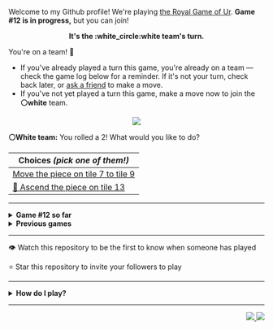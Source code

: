 Welcome to my Github profile!
We're playing
[the Royal Game of Ur](https://en.wikipedia.org/wiki/Royal_Game_of_Ur).
**Game #12 is in progress,** but you can join!

<p align="center">
  <b>It's the
  :white_circle:white
  team's turn.</b>
</p>

You're on a team! :wave:

* If you've already played a turn this game, you're already on a team
  &mdash; check the game log below for a reminder. If it's not your turn,
  check back later, or [ask a
  friend](https://twitter.com/share?text=I'm+playing+The+Royal+Game+of+Ur+on+a+GitHub+profile.+Take+your+turn+at+https://github.com/rossjrw/rossjrw+%23RoyalGameOfUr+%23github) to make a move.
* If you've not yet played a turn this game, make a move now to join the
  **:white_circle:white** team.

<p align="center"><img src="https://raw.githubusercontent.com/rossjrw/rossjrw/play/games/current/board.1984.svg"></p>

  **:white_circle:White team:**
  You rolled a 2!
What would you like to do?

| Choices *(pick one of them!)* |
| --- |
  | [    Move the piece on tile 7 to tile 9](https://github.com/rossjrw/rossjrw/issues/new?title=ur-move-2%407-0&amp;body=Press+Submit%21+You+don%27t+need+to+edit+this+text+or+do+anything+else.%0D%0A%0D%0ABe+aware+that+your+move+can+take+a+minute+or+two+to+process.) |
  | [  :rocket:  Ascend the piece on tile 13 ](https://github.com/rossjrw/rossjrw/issues/new?title=ur-move-2%4013-0&amp;body=Press+Submit%21+You+don%27t+need+to+edit+this+text+or+do+anything+else.%0D%0A%0D%0ABe+aware+that+your+move+can+take+a+minute+or+two+to+process.) |

-----

<details>
<summary><b>Game #12 so far</b></summary>

## Who's on each team?

<table>
    <thead>
      <tr><th colspan=2>Players in this game</th></tr>
    </thead>
    <tbody>
      <tr>
        <td align="right"><b>Black team</b> :black_circle:</td>
        <td>:white_circle: <b> White team</b></td>
      </tr>
      <tr align="center">
        <td><b><a href="https://github.com/mari1647iv">@mari1647iv</a></b> (64)<br><b><a href="https://github.com/tikocty">@tikocty</a></b> (2)<br><b><a href="https://github.com/srThibaultP">@srThibaultP</a></b> (1)<br><b><a href="https://github.com/miliansolberg">@miliansolberg</a></b> (1)<br><b><a href="https://github.com/rfoel">@rfoel</a></b> (1)<br><b><a href="https://github.com/MaqC254">@MaqC254</a></b> (1)<br><b><a href="https://github.com/soominkiminsoo">@soominkiminsoo</a></b> (1)</td>
        <td><b><a href="https://github.com/TejaTadepalli">@TejaTadepalli</a></b> (52)<br><b><a href="https://github.com/CostasAK">@CostasAK</a></b> (11)<br><b><a href="https://github.com/Hrushal-Nikhare">@Hrushal-Nikhare</a></b> (1)<br><b><a href="https://github.com/Sam948-byte">@Sam948-byte</a></b> (1)<br><b><a href="https://github.com/jjvbarbosa">@jjvbarbosa</a></b> (1)<br><b><a href="https://github.com/OpenSauce">@OpenSauce</a></b> (1)<br><b><a href="https://github.com/guru2050">@guru2050</a></b> (1)</td>
      </tr>
    </tbody>
  </table>

## What's happened so far?

| Time | Turn | Event | Issue | Board |
| :---: | :---: | :--- | :---: | :---: |
  | 30th Dec 2022 14:05 | **0** | :white_circle: **[@TejaTadepalli](https://github.com/TejaTadepalli)** started a new game | [#1845](https://github.com/rossjrw/rossjrw/issues/1845) | [link](https://raw.githubusercontent.com/rossjrw/rossjrw/57ccb413b922933e18cffd8a801d6bdad0d41f43/games/current/board.1845.svg) |
  | 30th Dec 2022 14:05 | **1** | :white_circle: **[@TejaTadepalli](https://github.com/TejaTadepalli)** moved a white piece onto the board to position 3    | [#1846](https://github.com/rossjrw/rossjrw/issues/1846) | [link](https://raw.githubusercontent.com/rossjrw/rossjrw/f0b0cf2e7c75051f5368712d935423fac712b223/games/current/board.1846.svg) |
  | 30th Dec 2022 14:06 | **2** | :black_circle: **[@mari1647iv](https://github.com/mari1647iv)** moved a black piece onto the board to position 1    | [#1847](https://github.com/rossjrw/rossjrw/issues/1847) |  |
  | 1st Jan 2023 07:02 | **3** | :white_circle: **[@Hrushal-Nikhare](https://github.com/Hrushal-Nikhare)** moved a white piece from position 3 to position 4  — claimed a rosette :rosette:  | [#1848](https://github.com/rossjrw/rossjrw/issues/1848) | [link](https://raw.githubusercontent.com/rossjrw/rossjrw/9333f396a5fc50699e6ac570e472fc9d27305156/games/current/board.1848.svg) |
  | 1st Jan 2023 07:02 | **4** | :white_circle:  The white team rolled a 0 and their turn was automatically passed | [#1848](https://github.com/rossjrw/rossjrw/issues/1848) | [link](https://raw.githubusercontent.com/rossjrw/rossjrw/66b9669221aa17f2870e05316dc72e749c821b5f/games/current/board.1848.svg) |
  | 1st Jan 2023 12:20 | **5** | :black_circle: **[@mari1647iv](https://github.com/mari1647iv)** moved a black piece from position 1 to position 4  — claimed a rosette :rosette:  | [#1850](https://github.com/rossjrw/rossjrw/issues/1850) | [link](https://raw.githubusercontent.com/rossjrw/rossjrw/21789b9dc02ed4358f6ae6449fd5271ba509ccb3/games/current/board.1850.svg) |
  | 1st Jan 2023 12:22 | **6** | :black_circle: **[@mari1647iv](https://github.com/mari1647iv)** moved a black piece onto the board to position 1    | [#1851](https://github.com/rossjrw/rossjrw/issues/1851) | [link](https://raw.githubusercontent.com/rossjrw/rossjrw/938bbcf55112fbd53559851b486a2273d03dd77b/games/current/board.1851.svg) |
  | 1st Jan 2023 12:30 | **7** | :white_circle: **[@CostasAK](https://github.com/CostasAK)** moved a white piece onto the board to position 1    | [#1852](https://github.com/rossjrw/rossjrw/issues/1852) | [link](https://raw.githubusercontent.com/rossjrw/rossjrw/30967845e7430be961e54e4f2cd054fa57098748/games/current/board.1852.svg) |
  | 1st Jan 2023 18:42 | **8** | :black_circle: **[@srThibaultP](https://github.com/srThibaultP)** moved a black piece from position 1 to position 3    | [#1853](https://github.com/rossjrw/rossjrw/issues/1853) | [link](https://raw.githubusercontent.com/rossjrw/rossjrw/71bfe628cf36f3724bbe079d2ea71c77d8d0782c/games/current/board.1853.svg) |
  | 2nd Jan 2023 08:19 | **9** | :white_circle: **[@CostasAK](https://github.com/CostasAK)** moved a white piece onto the board to position 3    | [#1854](https://github.com/rossjrw/rossjrw/issues/1854) | [link](https://raw.githubusercontent.com/rossjrw/rossjrw/f87b48c433a2464f478ed35afae31fecf9a6cd70/games/current/board.1854.svg) |
  | 2nd Jan 2023 16:09 | **10** | :black_circle: **[@mari1647iv](https://github.com/mari1647iv)** moved a black piece onto the board to position 2    | [#1855](https://github.com/rossjrw/rossjrw/issues/1855) | [link](https://raw.githubusercontent.com/rossjrw/rossjrw/8bc8350a38225bac405d062dd332decf3fdaaa88/games/current/board.1855.svg) |
  | 2nd Jan 2023 17:56 | **11** | :white_circle: **[@TejaTadepalli](https://github.com/TejaTadepalli)** moved a white piece from position 4 to position 5    | [#1856](https://github.com/rossjrw/rossjrw/issues/1856) | [link](https://raw.githubusercontent.com/rossjrw/rossjrw/d09d3337b687a67cb0d13d2d25bac0526b0d58bc/games/current/board.1856.svg) |
  | 2nd Jan 2023 20:37 | **12** | :black_circle: **[@miliansolberg](https://github.com/miliansolberg)** moved a black piece from position 3 to position 5 — captured a white piece :crossed_swords:   | [#1857](https://github.com/rossjrw/rossjrw/issues/1857) | [link](https://raw.githubusercontent.com/rossjrw/rossjrw/59c756357bfd1061b061ab93fa4126fc28e1dfa9/games/current/board.1857.svg) |
  | 3rd Jan 2023 02:57 | **13** | :white_circle: **[@TejaTadepalli](https://github.com/TejaTadepalli)** moved a white piece from position 1 to position 4  — claimed a rosette :rosette:  | [#1858](https://github.com/rossjrw/rossjrw/issues/1858) | [link](https://raw.githubusercontent.com/rossjrw/rossjrw/589283b397b0322ab9d6a9e00d64a5be2089e066/games/current/board.1858.svg) |
  | 3rd Jan 2023 02:57 | **14** | :white_circle: **[@TejaTadepalli](https://github.com/TejaTadepalli)** moved a white piece from position 4 to position 5 — captured a black piece :crossed_swords:   | [#1859](https://github.com/rossjrw/rossjrw/issues/1859) | [link](https://raw.githubusercontent.com/rossjrw/rossjrw/e20f22764a79568b86c217e51e5898fa71ad3652/games/current/board.1859.svg) |
  | 3rd Jan 2023 09:25 | **15** | :black_circle: **[@mari1647iv](https://github.com/mari1647iv)** moved a black piece from position 4 to position 8  — claimed a rosette :rosette:  | [#1860](https://github.com/rossjrw/rossjrw/issues/1860) | [link](https://raw.githubusercontent.com/rossjrw/rossjrw/ab6d2e787baeaba233fcc69449124264d9bc7ba5/games/current/board.1860.svg) |
  | 3rd Jan 2023 09:27 | **16** | :black_circle: **[@mari1647iv](https://github.com/mari1647iv)** moved a black piece onto the board to position 1    | [#1861](https://github.com/rossjrw/rossjrw/issues/1861) | [link](https://raw.githubusercontent.com/rossjrw/rossjrw/729f157d8c8ea919375ff0286bab22a4a79cbbde/games/current/board.1861.svg) |
  | 3rd Jan 2023 10:49 | **17** | :white_circle: **[@CostasAK](https://github.com/CostasAK)** moved a white piece from position 5 to position 9    | [#1862](https://github.com/rossjrw/rossjrw/issues/1862) | [link](https://raw.githubusercontent.com/rossjrw/rossjrw/0984743c19e4f0b570c994a897e699cc280e404e/games/current/board.1862.svg) |
  | 3rd Jan 2023 11:28 | **18** | :black_circle: **[@mari1647iv](https://github.com/mari1647iv)** moved a black piece from position 8 to position 9 — captured a white piece :crossed_swords:   | [#1863](https://github.com/rossjrw/rossjrw/issues/1863) | [link](https://raw.githubusercontent.com/rossjrw/rossjrw/69645bdb7c6030be292e0871d6cd8117e8be213d/games/current/board.1863.svg) |
  | 3rd Jan 2023 14:54 | **19** | :white_circle: **[@Sam948-byte](https://github.com/Sam948-byte)** moved a white piece from position 3 to position 6    | [#1864](https://github.com/rossjrw/rossjrw/issues/1864) | [link](https://raw.githubusercontent.com/rossjrw/rossjrw/e354c02507b9dfa2481413c1ed52d2175744608c/games/current/board.1864.svg) |
  | 4th Jan 2023 07:19 | **20** | :black_circle: **[@mari1647iv](https://github.com/mari1647iv)** moved a black piece from position 9 to position 10    | [#1865](https://github.com/rossjrw/rossjrw/issues/1865) | [link](https://raw.githubusercontent.com/rossjrw/rossjrw/6816d147997c216f1884a7d31a92c032971a82ef/games/current/board.1865.svg) |
  | 4th Jan 2023 07:37 | **21** | :white_circle: **[@TejaTadepalli](https://github.com/TejaTadepalli)** moved a white piece onto the board to position 3    | [#1866](https://github.com/rossjrw/rossjrw/issues/1866) | [link](https://raw.githubusercontent.com/rossjrw/rossjrw/998510ad9843ac13dad3a77b2dc58ec0a4711ffa/games/current/board.1866.svg) |
  | 5th Jan 2023 20:47 | **22** | :black_circle: **[@mari1647iv](https://github.com/mari1647iv)** moved a black piece from position 10 to position 12    | [#1867](https://github.com/rossjrw/rossjrw/issues/1867) | [link](https://raw.githubusercontent.com/rossjrw/rossjrw/32cd897762a57f03e1fb45751b74cfe516c320e1/games/current/board.1867.svg) |
  | 6th Jan 2023 03:20 | **23** | :white_circle: **[@TejaTadepalli](https://github.com/TejaTadepalli)** moved a white piece onto the board to position 4  — claimed a rosette :rosette:  | [#1868](https://github.com/rossjrw/rossjrw/issues/1868) | [link](https://raw.githubusercontent.com/rossjrw/rossjrw/1a0c62db44a6eae17f516c1743f31635a80b5f4b/games/current/board.1868.svg) |
  | 6th Jan 2023 03:21 | **24** | :white_circle: **[@TejaTadepalli](https://github.com/TejaTadepalli)** moved a white piece from position 6 to position 8  — claimed a rosette :rosette:  | [#1869](https://github.com/rossjrw/rossjrw/issues/1869) | [link](https://raw.githubusercontent.com/rossjrw/rossjrw/30ffca4d85e04fbe285135d2a6aee6a84ea027e3/games/current/board.1869.svg) |
  | 6th Jan 2023 03:21 | **25** | :white_circle: **[@TejaTadepalli](https://github.com/TejaTadepalli)** moved a white piece from position 8 to position 12 — captured a black piece :crossed_swords:   | [#1870](https://github.com/rossjrw/rossjrw/issues/1870) | [link](https://raw.githubusercontent.com/rossjrw/rossjrw/da4f828076a4f4008831c1db312834f6c6af1ce1/games/current/board.1870.svg) |
  | 6th Jan 2023 10:22 | **26** | :black_circle: **[@mari1647iv](https://github.com/mari1647iv)** moved a black piece from position 2 to position 4  — claimed a rosette :rosette:  | [#1871](https://github.com/rossjrw/rossjrw/issues/1871) | [link](https://raw.githubusercontent.com/rossjrw/rossjrw/d6f8dd029731b489fef07508e405f27b73a81a04/games/current/board.1871.svg) |
  | 6th Jan 2023 10:23 | **27** | :black_circle: **[@mari1647iv](https://github.com/mari1647iv)** moved a black piece from position 1 to position 2    | [#1872](https://github.com/rossjrw/rossjrw/issues/1872) | [link](https://raw.githubusercontent.com/rossjrw/rossjrw/097d984c7a64f30f30590091191b2f69d346276d/games/current/board.1872.svg) |
  | 6th Jan 2023 13:36 | **28** | :white_circle: **[@TejaTadepalli](https://github.com/TejaTadepalli)** ascended a white piece from position 12 :rocket:    | [#1873](https://github.com/rossjrw/rossjrw/issues/1873) | [link](https://raw.githubusercontent.com/rossjrw/rossjrw/bc1c1d1c1bcd6273a8e4aba8e0dbe4db243e31cc/games/current/board.1873.svg) |
  | 7th Jan 2023 00:37 | **29** | :black_circle: **[@mari1647iv](https://github.com/mari1647iv)** moved a black piece from position 2 to position 3    | [#1874](https://github.com/rossjrw/rossjrw/issues/1874) | [link](https://raw.githubusercontent.com/rossjrw/rossjrw/e4a6d77c944761c57e2047a7e3370db40c0b1956/games/current/board.1874.svg) |
  | 7th Jan 2023 04:59 | **30** | :white_circle: **[@TejaTadepalli](https://github.com/TejaTadepalli)** moved a white piece onto the board to position 2    | [#1875](https://github.com/rossjrw/rossjrw/issues/1875) | [link](https://raw.githubusercontent.com/rossjrw/rossjrw/748e013993bb447ec19d2a92516d411aae35ac0a/games/current/board.1875.svg) |
  | 8th Jan 2023 16:47 | **31** | :black_circle: **[@mari1647iv](https://github.com/mari1647iv)** moved a black piece onto the board to position 2    | [#1876](https://github.com/rossjrw/rossjrw/issues/1876) | [link](https://raw.githubusercontent.com/rossjrw/rossjrw/93578caa1c08a82371a6a6ae27fee4d03ae85fa5/games/current/board.1876.svg) |
  | 8th Jan 2023 19:17 | **32** | :white_circle: **[@CostasAK](https://github.com/CostasAK)** moved a white piece from position 4 to position 6    | [#1877](https://github.com/rossjrw/rossjrw/issues/1877) | [link](https://raw.githubusercontent.com/rossjrw/rossjrw/de5a101b539199283307db848fb2fa14b8e615aa/games/current/board.1877.svg) |
  | 8th Jan 2023 19:20 | **33** | :black_circle: **[@mari1647iv](https://github.com/mari1647iv)** moved a black piece from position 3 to position 6 — captured a white piece :crossed_swords:   | [#1878](https://github.com/rossjrw/rossjrw/issues/1878) | [link](https://raw.githubusercontent.com/rossjrw/rossjrw/8d016152350ecdbd62441c14c5db4127684bc3c9/games/current/board.1878.svg) |
  | 9th Jan 2023 04:26 | **34** | :white_circle: **[@TejaTadepalli](https://github.com/TejaTadepalli)** moved a white piece from position 2 to position 6 — captured a black piece :crossed_swords:   | [#1879](https://github.com/rossjrw/rossjrw/issues/1879) | [link](https://raw.githubusercontent.com/rossjrw/rossjrw/f356af4e6063739ad4a1f89be098977052322b67/games/current/board.1879.svg) |
  | 9th Jan 2023 14:19 | **35** | :black_circle: **[@rfoel](https://github.com/rfoel)** moved a black piece from position 4 to position 6 — captured a white piece :crossed_swords:   | [#1880](https://github.com/rossjrw/rossjrw/issues/1880) | [link](https://raw.githubusercontent.com/rossjrw/rossjrw/e4b4d2f89e7674e6f396191afa1b23152fa1c22b/games/current/board.1880.svg) |
  | 9th Jan 2023 15:50 | **36** | :white_circle: **[@CostasAK](https://github.com/CostasAK)** moved a white piece from position 3 to position 6 — captured a black piece :crossed_swords:   | [#1881](https://github.com/rossjrw/rossjrw/issues/1881) | [link](https://raw.githubusercontent.com/rossjrw/rossjrw/d8d9415aebe6a25c1498e09fee34059a57a1985c/games/current/board.1881.svg) |
  | 9th Jan 2023 18:21 | **37** | :black_circle: **[@mari1647iv](https://github.com/mari1647iv)** moved a black piece from position 2 to position 4  — claimed a rosette :rosette:  | [#1882](https://github.com/rossjrw/rossjrw/issues/1882) | [link](https://raw.githubusercontent.com/rossjrw/rossjrw/d53e6e9698ce579147f4441070e07b2007a3c4bf/games/current/board.1882.svg) |
  | 9th Jan 2023 18:22 | **38** | :black_circle: **[@mari1647iv](https://github.com/mari1647iv)** moved a black piece onto the board to position 3    | [#1883](https://github.com/rossjrw/rossjrw/issues/1883) | [link](https://raw.githubusercontent.com/rossjrw/rossjrw/8713cae4f7e4113dd4e355018c70a75e0d0754e2/games/current/board.1883.svg) |
  | 9th Jan 2023 18:36 | **39** | :white_circle: **[@TejaTadepalli](https://github.com/TejaTadepalli)** moved a white piece onto the board to position 3    | [#1884](https://github.com/rossjrw/rossjrw/issues/1884) | [link](https://raw.githubusercontent.com/rossjrw/rossjrw/5a551c715a15cac8b91718c6934b75bfdddbf6f4/games/current/board.1884.svg) |
  | 9th Jan 2023 18:38 | **40** | :black_circle: **[@mari1647iv](https://github.com/mari1647iv)** moved a black piece from position 4 to position 5    | [#1885](https://github.com/rossjrw/rossjrw/issues/1885) | [link](https://raw.githubusercontent.com/rossjrw/rossjrw/215e0c0640256a7124087f6dba81ffbf7bc8ac66/games/current/board.1885.svg) |
  | 10th Jan 2023 14:46 | **41** | :white_circle: **[@CostasAK](https://github.com/CostasAK)** moved a white piece onto the board to position 4  — claimed a rosette :rosette:  | [#1886](https://github.com/rossjrw/rossjrw/issues/1886) | [link](https://raw.githubusercontent.com/rossjrw/rossjrw/22401dce3b59590e73333b8b0056e285d13e82e9/games/current/board.1886.svg) |
  | 10th Jan 2023 14:47 | **42** | :white_circle: **[@CostasAK](https://github.com/CostasAK)** moved a white piece from position 6 to position 8  — claimed a rosette :rosette:  | [#1887](https://github.com/rossjrw/rossjrw/issues/1887) |  |
  | 10th Jan 2023 14:48 | **43** | :white_circle: **[@CostasAK](https://github.com/CostasAK)** moved a white piece from position 8 to position 11    | [#1888](https://github.com/rossjrw/rossjrw/issues/1888) | [link](https://raw.githubusercontent.com/rossjrw/rossjrw/2a05d9bb6fbd11cf53fff5e1820d371204e8ac83/games/current/board.1888.svg) |
  | 10th Jan 2023 14:48 | **44** | :black_circle:  The black team rolled a 0 and their turn was automatically passed | [#1888](https://github.com/rossjrw/rossjrw/issues/1888) | [link](https://raw.githubusercontent.com/rossjrw/rossjrw/c799a5905e7eccd22f8763a84413b81bff224cd4/games/current/board.1888.svg) |
  | 10th Jan 2023 15:09 | **45** | :white_circle: **[@TejaTadepalli](https://github.com/TejaTadepalli)** moved a white piece from position 4 to position 8  — claimed a rosette :rosette:  | [#1889](https://github.com/rossjrw/rossjrw/issues/1889) | [link](https://raw.githubusercontent.com/rossjrw/rossjrw/de30648481e9f22fbf2b0030b9191ddec8ba1371/games/current/board.1889.svg) |
  | 10th Jan 2023 15:09 | **46** | :white_circle: **[@TejaTadepalli](https://github.com/TejaTadepalli)** moved a white piece from position 3 to position 5 — captured a black piece :crossed_swords:   | [#1890](https://github.com/rossjrw/rossjrw/issues/1890) | [link](https://raw.githubusercontent.com/rossjrw/rossjrw/a6a648759ba38380d243c0d867cc49d041f19137/games/current/board.1890.svg) |
  | 10th Jan 2023 16:40 | **47** | :black_circle: **[@mari1647iv](https://github.com/mari1647iv)** moved a black piece from position 3 to position 4  — claimed a rosette :rosette:  | [#1891](https://github.com/rossjrw/rossjrw/issues/1891) | [link](https://raw.githubusercontent.com/rossjrw/rossjrw/08d195555f56dd3b135b2aa500bb26db684b8649/games/current/board.1891.svg) |
  | 10th Jan 2023 16:41 | **48** | :black_circle: **[@mari1647iv](https://github.com/mari1647iv)** moved a black piece from position 4 to position 9    | [#1892](https://github.com/rossjrw/rossjrw/issues/1892) | [link](https://raw.githubusercontent.com/rossjrw/rossjrw/0edd42a6f828b26d153ee1335b7fc2a12cf0827b/games/current/board.1892.svg) |
  | 10th Jan 2023 17:12 | **49** | :white_circle: **[@CostasAK](https://github.com/CostasAK)** moved a white piece from position 11 to position 14  — claimed a rosette :rosette:  | [#1893](https://github.com/rossjrw/rossjrw/issues/1893) | [link](https://raw.githubusercontent.com/rossjrw/rossjrw/ce63d259114bc7b70eba05f60f56ce25ff277a29/games/current/board.1893.svg) |
  | 10th Jan 2023 17:14 | **50** | :white_circle: **[@CostasAK](https://github.com/CostasAK)** moved a white piece from position 5 to position 7    | [#1894](https://github.com/rossjrw/rossjrw/issues/1894) |  |
  | 10th Jan 2023 17:46 | **51** | :black_circle: **[@mari1647iv](https://github.com/mari1647iv)** moved a black piece from position 9 to position 10    | [#1895](https://github.com/rossjrw/rossjrw/issues/1895) | [link](https://raw.githubusercontent.com/rossjrw/rossjrw/b9b3ed74f503e2dcd526cf5188e570cea924c72e/games/current/board.1895.svg) |
  | 10th Jan 2023 17:46 | **52** | :white_circle:  The white team rolled a 0 and their turn was automatically passed | [#1895](https://github.com/rossjrw/rossjrw/issues/1895) | [link](https://raw.githubusercontent.com/rossjrw/rossjrw/5a21aac55bb3cde44eea86abc58d13a606f10cdd/games/current/board.1895.svg) |
  | 10th Jan 2023 17:47 | **53** | :black_circle: **[@mari1647iv](https://github.com/mari1647iv)** moved a black piece from position 10 to position 13    | [#1896](https://github.com/rossjrw/rossjrw/issues/1896) |  |
  | 10th Jan 2023 18:06 | **54** | :white_circle: **[@TejaTadepalli](https://github.com/TejaTadepalli)** moved a white piece onto the board to position 2    | [#1897](https://github.com/rossjrw/rossjrw/issues/1897) | [link](https://raw.githubusercontent.com/rossjrw/rossjrw/5b4b345f3044c90737490b8f53389d2ea9ed5543/games/current/board.1897.svg) |
  | 10th Jan 2023 18:06 | **55** | :black_circle:  The black team rolled a 0 and their turn was automatically passed | [#1897](https://github.com/rossjrw/rossjrw/issues/1897) | [link](https://raw.githubusercontent.com/rossjrw/rossjrw/d477aa6ffec8816a4fcd861c1268df7040c0d5a9/games/current/board.1897.svg) |
  | 10th Jan 2023 18:07 | **56** | :white_circle: **[@TejaTadepalli](https://github.com/TejaTadepalli)** moved a white piece from position 2 to position 4  — claimed a rosette :rosette:  | [#1898](https://github.com/rossjrw/rossjrw/issues/1898) | [link](https://raw.githubusercontent.com/rossjrw/rossjrw/514e61cdb70a1388bb36a115441e6bb2c012ba09/games/current/board.1898.svg) |
  | 10th Jan 2023 18:08 | **57** | :white_circle: **[@TejaTadepalli](https://github.com/TejaTadepalli)** moved a white piece from position 8 to position 10    | [#1899](https://github.com/rossjrw/rossjrw/issues/1899) | [link](https://raw.githubusercontent.com/rossjrw/rossjrw/c33baa6cf643286d7120a7e48c979219a34def2b/games/current/board.1899.svg) |
  | 10th Jan 2023 18:22 | **58** | :black_circle: **[@mari1647iv](https://github.com/mari1647iv)** moved a black piece onto the board to position 2    | [#1900](https://github.com/rossjrw/rossjrw/issues/1900) | [link](https://raw.githubusercontent.com/rossjrw/rossjrw/6152f90135f8d4be043e464b9cc8906be3668007/games/current/board.1900.svg) |
  | 10th Jan 2023 19:01 | **59** | :white_circle: **[@TejaTadepalli](https://github.com/TejaTadepalli)** moved a white piece from position 10 to position 13    | [#1901](https://github.com/rossjrw/rossjrw/issues/1901) | [link](https://raw.githubusercontent.com/rossjrw/rossjrw/c244fdd99ee5e458fa4b2a1addda6674cc5c1cb5/games/current/board.1901.svg) |
  | 10th Jan 2023 19:13 | **60** | :black_circle: **[@mari1647iv](https://github.com/mari1647iv)** moved a black piece onto the board to position 3    | [#1902](https://github.com/rossjrw/rossjrw/issues/1902) | [link](https://raw.githubusercontent.com/rossjrw/rossjrw/c4bf5ee4958f8ee6adae61f9057bec273b960db4/games/current/board.1902.svg) |
  | 10th Jan 2023 21:00 | **61** | :white_circle: **[@CostasAK](https://github.com/CostasAK)** moved a white piece from position 7 to position 9    | [#1903](https://github.com/rossjrw/rossjrw/issues/1903) | [link](https://raw.githubusercontent.com/rossjrw/rossjrw/6f76ae784f147cd202b85a18dc029b10acd0bb11/games/current/board.1903.svg) |
  | 11th Jan 2023 00:10 | **62** | :black_circle: **[@mari1647iv](https://github.com/mari1647iv)** moved a black piece onto the board to position 4  — claimed a rosette :rosette:  | [#1904](https://github.com/rossjrw/rossjrw/issues/1904) | [link](https://raw.githubusercontent.com/rossjrw/rossjrw/b28b6ec9eac9d88b4a439746ca80bc904fa893ba/games/current/board.1904.svg) |
  | 11th Jan 2023 00:11 | **63** | :black_circle: **[@mari1647iv](https://github.com/mari1647iv)** moved a black piece from position 13 to position 14  — claimed a rosette :rosette:  | [#1905](https://github.com/rossjrw/rossjrw/issues/1905) | [link](https://raw.githubusercontent.com/rossjrw/rossjrw/3a0a6b2bb725d624fb0c3eb619bc044cb782d9e4/games/current/board.1905.svg) |
  | 11th Jan 2023 00:11 | **64** | :black_circle: **[@mari1647iv](https://github.com/mari1647iv)** moved a black piece from position 4 to position 6    | [#1906](https://github.com/rossjrw/rossjrw/issues/1906) | [link](https://raw.githubusercontent.com/rossjrw/rossjrw/59e3d40667fbc0f7281b6abdac23115c7cc6a851/games/current/board.1906.svg) |
  | 11th Jan 2023 04:11 | **65** | :white_circle: **[@TejaTadepalli](https://github.com/TejaTadepalli)** ascended a white piece from position 14 :rocket:    | [#1907](https://github.com/rossjrw/rossjrw/issues/1907) | [link](https://raw.githubusercontent.com/rossjrw/rossjrw/6312f2b8ba7c149ffbea32b228055bc6e9ec9b9c/games/current/board.1907.svg) |
  | 11th Jan 2023 09:07 | **66** | :black_circle: **[@mari1647iv](https://github.com/mari1647iv)** moved a black piece onto the board to position 4  — claimed a rosette :rosette:  | [#1908](https://github.com/rossjrw/rossjrw/issues/1908) | [link](https://raw.githubusercontent.com/rossjrw/rossjrw/c3af93c3201519c359097b99cbdcd6123d6982d9/games/current/board.1908.svg) |
  | 11th Jan 2023 09:07 | **67** | :black_circle: **[@mari1647iv](https://github.com/mari1647iv)** moved a black piece from position 6 to position 9 — captured a white piece :crossed_swords:   | [#1909](https://github.com/rossjrw/rossjrw/issues/1909) | [link](https://raw.githubusercontent.com/rossjrw/rossjrw/de24f733382cc0191a7fceafccff673c4d284efa/games/current/board.1909.svg) |
  | 11th Jan 2023 09:09 | **68** | :white_circle: **[@TejaTadepalli](https://github.com/TejaTadepalli)** moved a white piece from position 13 to position 14  — claimed a rosette :rosette:  | [#1910](https://github.com/rossjrw/rossjrw/issues/1910) | [link](https://raw.githubusercontent.com/rossjrw/rossjrw/905db53fb94b95119e6d3eb22a10b1950c9ded13/games/current/board.1910.svg) |
  | 11th Jan 2023 09:09 | **69** | :white_circle: **[@TejaTadepalli](https://github.com/TejaTadepalli)** moved a white piece onto the board to position 2    | [#1911](https://github.com/rossjrw/rossjrw/issues/1911) | [link](https://raw.githubusercontent.com/rossjrw/rossjrw/a4d1efba52920a4b5ed1693fed25c410b7af8eb7/games/current/board.1911.svg) |
  | 11th Jan 2023 09:11 | **70** | :black_circle: **[@mari1647iv](https://github.com/mari1647iv)** moved a black piece from position 9 to position 12    | [#1912](https://github.com/rossjrw/rossjrw/issues/1912) | [link](https://raw.githubusercontent.com/rossjrw/rossjrw/00dd590851bb5376e1c526a794857461cb4b8900/games/current/board.1912.svg) |
  | 11th Jan 2023 13:40 | **71** | :white_circle: **[@TejaTadepalli](https://github.com/TejaTadepalli)** ascended a white piece from position 14 :rocket:    | [#1913](https://github.com/rossjrw/rossjrw/issues/1913) | [link](https://raw.githubusercontent.com/rossjrw/rossjrw/5b13aca4d52407891c5a9d94eb6b0dfb21793fa6/games/current/board.1913.svg) |
  | 11th Jan 2023 16:12 | **72** | :black_circle: **[@mari1647iv](https://github.com/mari1647iv)** moved a black piece from position 4 to position 6    | [#1914](https://github.com/rossjrw/rossjrw/issues/1914) | [link](https://raw.githubusercontent.com/rossjrw/rossjrw/5a4a5f69ba7837b655477c514df5cdbf6323ebfe/games/current/board.1914.svg) |
  | 11th Jan 2023 18:36 | **73** | :white_circle: **[@TejaTadepalli](https://github.com/TejaTadepalli)** moved a white piece from position 2 to position 6 — captured a black piece :crossed_swords:   | [#1915](https://github.com/rossjrw/rossjrw/issues/1915) | [link](https://raw.githubusercontent.com/rossjrw/rossjrw/ac2b4d1ec8df55240ad3f82a30123bac9ad73ade/games/current/board.1915.svg) |
  | 11th Jan 2023 18:38 | **74** | :black_circle: **[@mari1647iv](https://github.com/mari1647iv)** moved a black piece onto the board to position 4  — claimed a rosette :rosette:  | [#1916](https://github.com/rossjrw/rossjrw/issues/1916) |  |
  | 11th Jan 2023 18:41 | **75** | :black_circle: **[@mari1647iv](https://github.com/mari1647iv)** ascended a black piece from position 12 :rocket:    | [#1917](https://github.com/rossjrw/rossjrw/issues/1917) | [link](https://raw.githubusercontent.com/rossjrw/rossjrw/f2228342473db18723ebd71e622814ebfd0bef51/games/current/board.1917.svg) |
  | 11th Jan 2023 18:41 | **76** | :white_circle:  The white team rolled a 0 and their turn was automatically passed | [#1917](https://github.com/rossjrw/rossjrw/issues/1917) | [link](https://raw.githubusercontent.com/rossjrw/rossjrw/0f75b5a79185cf3008f263b425c622d42224804d/games/current/board.1917.svg) |
  | 11th Jan 2023 18:42 | **77** | :black_circle: **[@mari1647iv](https://github.com/mari1647iv)** moved a black piece from position 4 to position 6 — captured a white piece :crossed_swords:   | [#1918](https://github.com/rossjrw/rossjrw/issues/1918) | [link](https://raw.githubusercontent.com/rossjrw/rossjrw/77862a13b905f50194f303b085d70f7554ded6f1/games/current/board.1918.svg) |
  | 11th Jan 2023 19:26 | **78** | :white_circle: **[@TejaTadepalli](https://github.com/TejaTadepalli)** moved a white piece onto the board to position 1    | [#1919](https://github.com/rossjrw/rossjrw/issues/1919) | [link](https://raw.githubusercontent.com/rossjrw/rossjrw/fb30572638e9540d3e1d5b96321dbc18613a803f/games/current/board.1919.svg) |
  | 11th Jan 2023 19:35 | **79** | :black_circle: **[@mari1647iv](https://github.com/mari1647iv)** moved a black piece from position 6 to position 8  — claimed a rosette :rosette:  | [#1920](https://github.com/rossjrw/rossjrw/issues/1920) | [link](https://raw.githubusercontent.com/rossjrw/rossjrw/4d790a3204f942e2aaf8deb9b0282d1dcef5c4db/games/current/board.1920.svg) |
  | 11th Jan 2023 19:36 | **80** | :black_circle: **[@mari1647iv](https://github.com/mari1647iv)** moved a black piece onto the board to position 4  — claimed a rosette :rosette:  | [#1921](https://github.com/rossjrw/rossjrw/issues/1921) | [link](https://raw.githubusercontent.com/rossjrw/rossjrw/03a648187d0e93bcc007b9c56908384b2b1f9f90/games/current/board.1921.svg) |
  | 11th Jan 2023 19:37 | **81** | :black_circle: **[@mari1647iv](https://github.com/mari1647iv)** ascended a black piece from position 14 :rocket:    | [#1922](https://github.com/rossjrw/rossjrw/issues/1922) | [link](https://raw.githubusercontent.com/rossjrw/rossjrw/0a94d16bd172af83c4d7328340d50b369077c54f/games/current/board.1922.svg) |
  | 11th Jan 2023 19:39 | **82** | :white_circle: **[@TejaTadepalli](https://github.com/TejaTadepalli)** moved a white piece onto the board to position 3    | [#1923](https://github.com/rossjrw/rossjrw/issues/1923) | [link](https://raw.githubusercontent.com/rossjrw/rossjrw/bb6bb7dc0fe9489d397ae7bd67b05fee91c4cc24/games/current/board.1923.svg) |
  | 11th Jan 2023 19:40 | **83** | :black_circle: **[@mari1647iv](https://github.com/mari1647iv)** moved a black piece from position 8 to position 10    | [#1924](https://github.com/rossjrw/rossjrw/issues/1924) | [link](https://raw.githubusercontent.com/rossjrw/rossjrw/9f9a2082ba831e0d9f4a44589c0fa0e6d70bfb32/games/current/board.1924.svg) |
  | 11th Jan 2023 19:43 | **84** | :white_circle: **[@TejaTadepalli](https://github.com/TejaTadepalli)** moved a white piece onto the board to position 2    | [#1925](https://github.com/rossjrw/rossjrw/issues/1925) | [link](https://raw.githubusercontent.com/rossjrw/rossjrw/1b31aa351d375814e9f8d53dd326f8a6ea765c97/games/current/board.1925.svg) |
  | 11th Jan 2023 19:45 | **85** | :black_circle: **[@mari1647iv](https://github.com/mari1647iv)** moved a black piece from position 10 to position 13    | [#1926](https://github.com/rossjrw/rossjrw/issues/1926) | [link](https://raw.githubusercontent.com/rossjrw/rossjrw/14ae59bb68e918f586cbbfba801d9358f7a22084/games/current/board.1926.svg) |
  | 11th Jan 2023 19:46 | **86** | :white_circle: **[@TejaTadepalli](https://github.com/TejaTadepalli)** moved a white piece from position 4 to position 5    | [#1927](https://github.com/rossjrw/rossjrw/issues/1927) | [link](https://raw.githubusercontent.com/rossjrw/rossjrw/fc907567712d572d9531bae129050294afb20ac6/games/current/board.1927.svg) |
  | 11th Jan 2023 21:14 | **87** | :black_circle: **[@mari1647iv](https://github.com/mari1647iv)** moved a black piece from position 2 to position 5 — captured a white piece :crossed_swords:   | [#1928](https://github.com/rossjrw/rossjrw/issues/1928) | [link](https://raw.githubusercontent.com/rossjrw/rossjrw/6ed1459d6f2c76135d8838e19d039d66f3ea2422/games/current/board.1928.svg) |
  | 12th Jan 2023 03:22 | **88** | :white_circle: **[@TejaTadepalli](https://github.com/TejaTadepalli)** moved a white piece from position 2 to position 4  — claimed a rosette :rosette:  | [#1929](https://github.com/rossjrw/rossjrw/issues/1929) | [link](https://raw.githubusercontent.com/rossjrw/rossjrw/e501fb7475455675b1745b72dd97e730b7eb1610/games/current/board.1929.svg) |
  | 12th Jan 2023 03:24 | **89** | :white_circle: **[@TejaTadepalli](https://github.com/TejaTadepalli)** moved a white piece from position 3 to position 5 — captured a black piece :crossed_swords:   | [#1930](https://github.com/rossjrw/rossjrw/issues/1930) | [link](https://raw.githubusercontent.com/rossjrw/rossjrw/bb2aba8f88f8cebbf936b4b8f538241d23490405/games/current/board.1930.svg) |
  | 12th Jan 2023 12:20 | **90** | :black_circle: **[@mari1647iv](https://github.com/mari1647iv)** moved a black piece from position 4 to position 7    | [#1931](https://github.com/rossjrw/rossjrw/issues/1931) | [link](https://raw.githubusercontent.com/rossjrw/rossjrw/844e4a0c0754ea5367ec16a779c2066ed252c75e/games/current/board.1931.svg) |
  | 12th Jan 2023 14:04 | **91** | :white_circle: **[@TejaTadepalli](https://github.com/TejaTadepalli)** moved a white piece from position 5 to position 6    | [#1932](https://github.com/rossjrw/rossjrw/issues/1932) | [link](https://raw.githubusercontent.com/rossjrw/rossjrw/6f6e349c689a117a867bec37a85cb1a88048ad8e/games/current/board.1932.svg) |
  | 12th Jan 2023 14:52 | **92** | :black_circle: **[@mari1647iv](https://github.com/mari1647iv)** moved a black piece from position 7 to position 9    | [#1933](https://github.com/rossjrw/rossjrw/issues/1933) | [link](https://raw.githubusercontent.com/rossjrw/rossjrw/f890b76b8b67fd15dcc83c960e06e7ecf144dca4/games/current/board.1933.svg) |
  | 13th Jan 2023 02:56 | **93** | :white_circle: **[@TejaTadepalli](https://github.com/TejaTadepalli)** moved a white piece from position 6 to position 9 — captured a black piece :crossed_swords:   | [#1934](https://github.com/rossjrw/rossjrw/issues/1934) | [link](https://raw.githubusercontent.com/rossjrw/rossjrw/ee7814691c581a95d839f44dbde36763fe9493e4/games/current/board.1934.svg) |
  | 13th Jan 2023 12:04 | **94** | :black_circle: **[@mari1647iv](https://github.com/mari1647iv)** moved a black piece from position 3 to position 4  — claimed a rosette :rosette:  | [#1935](https://github.com/rossjrw/rossjrw/issues/1935) | [link](https://raw.githubusercontent.com/rossjrw/rossjrw/92ed673defcd8904dfb3bb172a730ee102f058b0/games/current/board.1935.svg) |
  | 13th Jan 2023 12:05 | **95** | :black_circle: **[@mari1647iv](https://github.com/mari1647iv)** moved a black piece from position 4 to position 7    | [#1936](https://github.com/rossjrw/rossjrw/issues/1936) | [link](https://raw.githubusercontent.com/rossjrw/rossjrw/46d5053d520b8d8296cc4390bcf3febb6bbd783a/games/current/board.1936.svg) |
  | 13th Jan 2023 14:33 | **96** | :white_circle: **[@TejaTadepalli](https://github.com/TejaTadepalli)** moved a white piece from position 4 to position 5    | [#1937](https://github.com/rossjrw/rossjrw/issues/1937) | [link](https://raw.githubusercontent.com/rossjrw/rossjrw/70a18c5afea532851079a056df13f0cb3a0873cd/games/current/board.1937.svg) |
  | 13th Jan 2023 15:10 | **97** | :black_circle: **[@mari1647iv](https://github.com/mari1647iv)** moved a black piece onto the board to position 4  — claimed a rosette :rosette:  | [#1938](https://github.com/rossjrw/rossjrw/issues/1938) | [link](https://raw.githubusercontent.com/rossjrw/rossjrw/79d25d342de5865633022c93478fc3ac2c9ec634/games/current/board.1938.svg) |
  | 13th Jan 2023 15:11 | **98** | :black_circle: **[@mari1647iv](https://github.com/mari1647iv)** moved a black piece from position 7 to position 10    | [#1939](https://github.com/rossjrw/rossjrw/issues/1939) | [link](https://raw.githubusercontent.com/rossjrw/rossjrw/bb8e96a13c07386a7dcf113af3d4eb474c428aba/games/current/board.1939.svg) |
  | 13th Jan 2023 16:58 | **99** | :white_circle: **[@TejaTadepalli](https://github.com/TejaTadepalli)** moved a white piece from position 1 to position 3    | [#1940](https://github.com/rossjrw/rossjrw/issues/1940) | [link](https://raw.githubusercontent.com/rossjrw/rossjrw/7d4870af7e97ffea096425c6c1c9979adb82e4c6/games/current/board.1940.svg) |
  | 13th Jan 2023 18:53 | **100** | :black_circle: **[@mari1647iv](https://github.com/mari1647iv)** moved a black piece from position 10 to position 12    | [#1941](https://github.com/rossjrw/rossjrw/issues/1941) | [link](https://raw.githubusercontent.com/rossjrw/rossjrw/d39090cd4996e4cb982b7bab35870a0fbae63f3d/games/current/board.1941.svg) |
  | 13th Jan 2023 23:50 | **101** | :white_circle: **[@TejaTadepalli](https://github.com/TejaTadepalli)** moved a white piece from position 9 to position 12 — captured a black piece :crossed_swords:   | [#1942](https://github.com/rossjrw/rossjrw/issues/1942) | [link](https://raw.githubusercontent.com/rossjrw/rossjrw/894cd83c3aac196f8ba02aa3d6af23cdca432c2d/games/current/board.1942.svg) |
  | 13th Jan 2023 23:52 | **102** | :black_circle: **[@mari1647iv](https://github.com/mari1647iv)** ascended a black piece from position 13 :rocket:    | [#1943](https://github.com/rossjrw/rossjrw/issues/1943) |  |
  | 14th Jan 2023 02:23 | **103** | :white_circle: **[@TejaTadepalli](https://github.com/TejaTadepalli)** moved a white piece from position 5 to position 8  — claimed a rosette :rosette:  | [#1944](https://github.com/rossjrw/rossjrw/issues/1944) | [link](https://raw.githubusercontent.com/rossjrw/rossjrw/69a4de68e83bda548ba25591cc79cd283730e843/games/current/board.1944.svg) |
  | 14th Jan 2023 02:23 | **104** | :white_circle:  The white team rolled a 0 and their turn was automatically passed | [#1944](https://github.com/rossjrw/rossjrw/issues/1944) | [link](https://raw.githubusercontent.com/rossjrw/rossjrw/ebd04237ea6005b93dab880edd924840c6c9f09b/games/current/board.1944.svg) |
  | 14th Jan 2023 05:54 | **105** | :black_circle: **[@MaqC254](https://github.com/MaqC254)** moved a black piece from position 4 to position 9    | [#1945](https://github.com/rossjrw/rossjrw/issues/1945) | [link](https://raw.githubusercontent.com/rossjrw/rossjrw/dc6ceacc0d4abf7b96a88c20da077f297b9dd424/games/current/board.1945.svg) |
  | 14th Jan 2023 15:29 | **106** | :white_circle: **[@TejaTadepalli](https://github.com/TejaTadepalli)** moved a white piece from position 8 to position 9 — captured a black piece :crossed_swords:   | [#1946](https://github.com/rossjrw/rossjrw/issues/1946) | [link](https://raw.githubusercontent.com/rossjrw/rossjrw/31274314553287c18aa335cc06c367e2c367d3eb/games/current/board.1946.svg) |
  | 14th Jan 2023 16:58 | **107** | :black_circle: **[@mari1647iv](https://github.com/mari1647iv)** moved a black piece onto the board to position 2    | [#1947](https://github.com/rossjrw/rossjrw/issues/1947) | [link](https://raw.githubusercontent.com/rossjrw/rossjrw/0e80199ceb770253a67396c7a1147ce15d93ef6c/games/current/board.1947.svg) |
  | 14th Jan 2023 19:00 | **108** | :white_circle: **[@jjvbarbosa](https://github.com/jjvbarbosa)** moved a white piece onto the board to position 2    | [#1948](https://github.com/rossjrw/rossjrw/issues/1948) | [link](https://raw.githubusercontent.com/rossjrw/rossjrw/c6daf2903c70ab76e2bb5f156e178fcb8f987ad4/games/current/board.1948.svg) |
  | 14th Jan 2023 21:25 | **109** | :black_circle: **[@mari1647iv](https://github.com/mari1647iv)** moved a black piece onto the board to position 3    | [#1949](https://github.com/rossjrw/rossjrw/issues/1949) | [link](https://raw.githubusercontent.com/rossjrw/rossjrw/93df26906ce4ffc8cd747e2d163c71713177b31a/games/current/board.1949.svg) |
  | 15th Jan 2023 06:11 | **110** | :white_circle: **[@TejaTadepalli](https://github.com/TejaTadepalli)** ascended a white piece from position 12 :rocket:    | [#1950](https://github.com/rossjrw/rossjrw/issues/1950) | [link](https://raw.githubusercontent.com/rossjrw/rossjrw/fa65598965fdbef6f0e9230efd8d2eaa980a2dc1/games/current/board.1950.svg) |
  | 15th Jan 2023 15:07 | **111** | :black_circle: **[@soominkiminsoo](https://github.com/soominkiminsoo)** moved a black piece from position 3 to position 4  — claimed a rosette :rosette:  | [#1951](https://github.com/rossjrw/rossjrw/issues/1951) | [link](https://raw.githubusercontent.com/rossjrw/rossjrw/fa680652ed88e1aa2800893ef1ea6ce0e7fd6e57/games/current/board.1951.svg) |
  | 15th Jan 2023 16:41 | **112** | :black_circle: **[@mari1647iv](https://github.com/mari1647iv)** moved a black piece from position 2 to position 3    | [#1952](https://github.com/rossjrw/rossjrw/issues/1952) | [link](https://raw.githubusercontent.com/rossjrw/rossjrw/5c83e86196e786094bdef950db1109bcce86552a/games/current/board.1952.svg) |
  | 15th Jan 2023 21:17 | **113** | :white_circle: **[@OpenSauce](https://github.com/OpenSauce)** moved a white piece from position 2 to position 4  — claimed a rosette :rosette:  | [#1953](https://github.com/rossjrw/rossjrw/issues/1953) | [link](https://raw.githubusercontent.com/rossjrw/rossjrw/95ecf0cfe5f9c20dd9ee453edb258ed0ecfb8309/games/current/board.1953.svg) |
  | 16th Jan 2023 06:15 | **114** | :white_circle: **[@TejaTadepalli](https://github.com/TejaTadepalli)** moved a white piece from position 9 to position 11    | [#1954](https://github.com/rossjrw/rossjrw/issues/1954) | [link](https://raw.githubusercontent.com/rossjrw/rossjrw/622cbe91d58edbb5c0dfb47d6750258355930214/games/current/board.1954.svg) |
  | 16th Jan 2023 17:58 | **115** | :black_circle: **[@tikocty](https://github.com/tikocty)** moved a black piece from position 4 to position 7    | [#1955](https://github.com/rossjrw/rossjrw/issues/1955) | [link](https://raw.githubusercontent.com/rossjrw/rossjrw/dfc46d4c80dfbec13b63a6832a54e46528fb9469/games/current/board.1955.svg) |
  | 16th Jan 2023 18:41 | **116** | :white_circle: **[@TejaTadepalli](https://github.com/TejaTadepalli)** moved a white piece from position 11 to position 12    | [#1956](https://github.com/rossjrw/rossjrw/issues/1956) | [link](https://raw.githubusercontent.com/rossjrw/rossjrw/8f9415920aa163ee139cb9a1de7b7f8449a53234/games/current/board.1956.svg) |
  | 16th Jan 2023 23:38 | **117** | :black_circle: **[@mari1647iv](https://github.com/mari1647iv)** moved a black piece from position 7 to position 10    | [#1957](https://github.com/rossjrw/rossjrw/issues/1957) | [link](https://raw.githubusercontent.com/rossjrw/rossjrw/c585300e78306021ef13ae9bc17f5536846644f0/games/current/board.1957.svg) |
  | 17th Jan 2023 04:36 | **118** | :white_circle: **[@TejaTadepalli](https://github.com/TejaTadepalli)** moved a white piece from position 12 to position 14  — claimed a rosette :rosette:  | [#1958](https://github.com/rossjrw/rossjrw/issues/1958) | [link](https://raw.githubusercontent.com/rossjrw/rossjrw/bf971c90e860c4aa5401579eb923f2e315921b87/games/current/board.1958.svg) |
  | 17th Jan 2023 04:37 | **119** | :white_circle: **[@TejaTadepalli](https://github.com/TejaTadepalli)** moved a white piece from position 3 to position 5    | [#1959](https://github.com/rossjrw/rossjrw/issues/1959) | [link](https://raw.githubusercontent.com/rossjrw/rossjrw/595d682cd16779aaf9f404ce21c59c33f3a18a1d/games/current/board.1959.svg) |
  | 17th Jan 2023 14:00 | **120** | :black_circle: **[@mari1647iv](https://github.com/mari1647iv)** moved a black piece from position 3 to position 5 — captured a white piece :crossed_swords:   | [#1960](https://github.com/rossjrw/rossjrw/issues/1960) | [link](https://raw.githubusercontent.com/rossjrw/rossjrw/1d0c08101ae92560bf78a35f483752236081a26c/games/current/board.1960.svg) |
  | 17th Jan 2023 23:40 | **121** | :white_circle: **[@guru2050](https://github.com/guru2050)** moved a white piece from position 4 to position 5 — captured a black piece :crossed_swords:   | [#1961](https://github.com/rossjrw/rossjrw/issues/1961) | [link](https://raw.githubusercontent.com/rossjrw/rossjrw/c1d840e5ccc5057d4344db83979cb1f26331e8df/games/current/board.1961.svg) |
  | 18th Jan 2023 17:21 | **122** | :black_circle: **[@tikocty](https://github.com/tikocty)** moved a black piece onto the board to position 2    | [#1962](https://github.com/rossjrw/rossjrw/issues/1962) | [link](https://raw.githubusercontent.com/rossjrw/rossjrw/e5910145fd536fff2e00538f4446f786941bbbf7/games/current/board.1962.svg) |
  | 18th Jan 2023 18:11 | **123** | :white_circle: **[@TejaTadepalli](https://github.com/TejaTadepalli)** moved a white piece from position 5 to position 8  — claimed a rosette :rosette:  | [#1963](https://github.com/rossjrw/rossjrw/issues/1963) | [link](https://raw.githubusercontent.com/rossjrw/rossjrw/1f6e25e87c68d845288bcbb30c8790a0dff53bcd/games/current/board.1963.svg) |
  | 18th Jan 2023 18:12 | **124** | :white_circle: **[@TejaTadepalli](https://github.com/TejaTadepalli)** ascended a white piece from position 14 :rocket:    | [#1964](https://github.com/rossjrw/rossjrw/issues/1964) | [link](https://raw.githubusercontent.com/rossjrw/rossjrw/76591ee520a10ef0d83fe9f6379a3c7f3b2a1cce/games/current/board.1964.svg) |
  | 18th Jan 2023 18:12 | **125** | :black_circle: **[@mari1647iv](https://github.com/mari1647iv)** moved a black piece from position 2 to position 4  — claimed a rosette :rosette:  | [#1965](https://github.com/rossjrw/rossjrw/issues/1965) | [link](https://raw.githubusercontent.com/rossjrw/rossjrw/b02ee5949d09f87775a20361d0d7ab089699d984/games/current/board.1965.svg) |
  | 18th Jan 2023 18:13 | **126** | :black_circle: **[@mari1647iv](https://github.com/mari1647iv)** moved a black piece from position 4 to position 5    | [#1966](https://github.com/rossjrw/rossjrw/issues/1966) | [link](https://raw.githubusercontent.com/rossjrw/rossjrw/8e66364ae3940c7e9656b4499e72334be4059bf0/games/current/board.1966.svg) |
  | 18th Jan 2023 18:43 | **127** | :white_circle: **[@TejaTadepalli](https://github.com/TejaTadepalli)** moved a white piece onto the board to position 3    | [#1967](https://github.com/rossjrw/rossjrw/issues/1967) | [link](https://raw.githubusercontent.com/rossjrw/rossjrw/a9a1bc394b0b1319edc93cd6f01a49f79d8852c3/games/current/board.1967.svg) |
  | 18th Jan 2023 19:06 | **128** | :black_circle: **[@mari1647iv](https://github.com/mari1647iv)** moved a black piece from position 10 to position 13    | [#1968](https://github.com/rossjrw/rossjrw/issues/1968) | [link](https://raw.githubusercontent.com/rossjrw/rossjrw/80a3c0e599cd927d00b6a255ebc7f8808036ab93/games/current/board.1968.svg) |
  | 18th Jan 2023 19:50 | **129** | :white_circle: **[@TejaTadepalli](https://github.com/TejaTadepalli)** moved a white piece from position 3 to position 5 — captured a black piece :crossed_swords:   | [#1969](https://github.com/rossjrw/rossjrw/issues/1969) | [link](https://raw.githubusercontent.com/rossjrw/rossjrw/05984c4a5f3a977c87dfcceb723c938982abb2cc/games/current/board.1969.svg) |
  | 18th Jan 2023 23:37 | **130** | :black_circle: **[@mari1647iv](https://github.com/mari1647iv)** moved a black piece onto the board to position 2    | [#1970](https://github.com/rossjrw/rossjrw/issues/1970) | [link](https://raw.githubusercontent.com/rossjrw/rossjrw/8020762b7116aa9f23a51ecf740ab7554f62a736/games/current/board.1970.svg) |
  | 19th Jan 2023 04:38 | **131** | :white_circle: **[@TejaTadepalli](https://github.com/TejaTadepalli)** moved a white piece from position 5 to position 7    | [#1971](https://github.com/rossjrw/rossjrw/issues/1971) | [link](https://raw.githubusercontent.com/rossjrw/rossjrw/3bde50080cc656e88587c785e5b06c485f054db5/games/current/board.1971.svg) |
  | 19th Jan 2023 11:36 | **132** | :black_circle: **[@mari1647iv](https://github.com/mari1647iv)** moved a black piece from position 13 to position 14  — claimed a rosette :rosette:  | [#1972](https://github.com/rossjrw/rossjrw/issues/1972) | [link](https://raw.githubusercontent.com/rossjrw/rossjrw/7aa68b65464f39d60ef0f8093ac1f2819dd0e646/games/current/board.1972.svg) |
  | 19th Jan 2023 12:11 | **133** | :black_circle: **[@mari1647iv](https://github.com/mari1647iv)** moved a black piece from position 2 to position 4  — claimed a rosette :rosette:  | [#1973](https://github.com/rossjrw/rossjrw/issues/1973) | [link](https://raw.githubusercontent.com/rossjrw/rossjrw/2803191972615b740bed42faf47959fdb8dbe49c/games/current/board.1973.svg) |
  | 19th Jan 2023 12:12 | **134** | :black_circle: **[@mari1647iv](https://github.com/mari1647iv)** moved a black piece from position 4 to position 5    | [#1974](https://github.com/rossjrw/rossjrw/issues/1974) | [link](https://raw.githubusercontent.com/rossjrw/rossjrw/91d02aff2e6d0b405241a6d515f96a28bd250e90/games/current/board.1974.svg) |
  | 19th Jan 2023 16:45 | **135** | :white_circle: **[@TejaTadepalli](https://github.com/TejaTadepalli)** moved a white piece from position 8 to position 11    | [#1975](https://github.com/rossjrw/rossjrw/issues/1975) | [link](https://raw.githubusercontent.com/rossjrw/rossjrw/6f2a9032672f348dbdc54c1f70304a47f116be0f/games/current/board.1975.svg) |
  | 20th Jan 2023 15:01 | **136** | :black_circle: **[@mari1647iv](https://github.com/mari1647iv)** moved a black piece from position 5 to position 7 — captured a white piece :crossed_swords:   | [#1976](https://github.com/rossjrw/rossjrw/issues/1976) | [link](https://raw.githubusercontent.com/rossjrw/rossjrw/2dd10daff649d2298a3b12d5f0dd1ca0bea75fa5/games/current/board.1976.svg) |
  | 20th Jan 2023 15:16 | **137** | :white_circle: **[@TejaTadepalli](https://github.com/TejaTadepalli)** moved a white piece from position 11 to position 13    | [#1977](https://github.com/rossjrw/rossjrw/issues/1977) | [link](https://raw.githubusercontent.com/rossjrw/rossjrw/7453291d3408e619fd0bdfa71f7a8b068a1c6505/games/current/board.1977.svg) |
  | 20th Jan 2023 20:38 | **138** | :black_circle: **[@mari1647iv](https://github.com/mari1647iv)** moved a black piece from position 7 to position 8  — claimed a rosette :rosette:  | [#1978](https://github.com/rossjrw/rossjrw/issues/1978) | [link](https://raw.githubusercontent.com/rossjrw/rossjrw/276407bc6999f217f0bea047816723e538d37a2c/games/current/board.1978.svg) |
  | 20th Jan 2023 20:39 | **139** | :black_circle: **[@mari1647iv](https://github.com/mari1647iv)** ascended a black piece from position 14 :rocket:    | [#1979](https://github.com/rossjrw/rossjrw/issues/1979) | [link](https://raw.githubusercontent.com/rossjrw/rossjrw/1cba72cb585c2934eb0f46498b58b1e9b9a7f4ef/games/current/board.1979.svg) |
  | 21st Jan 2023 04:54 | **140** | :white_circle: **[@TejaTadepalli](https://github.com/TejaTadepalli)** moved a white piece onto the board to position 3    | [#1980](https://github.com/rossjrw/rossjrw/issues/1980) | [link](https://raw.githubusercontent.com/rossjrw/rossjrw/781baf24a5fa90519c8d0f1d56959950e41455a0/games/current/board.1980.svg) |
  | 21st Jan 2023 18:24 | **141** | :black_circle: **[@mari1647iv](https://github.com/mari1647iv)** moved a black piece from position 8 to position 11    | [#1981](https://github.com/rossjrw/rossjrw/issues/1981) | [link](https://raw.githubusercontent.com/rossjrw/rossjrw/2169dd24792b69bc57b9e919740b284e672ad678/games/current/board.1981.svg) |
  | 21st Jan 2023 18:42 | **142** | :white_circle: **[@TejaTadepalli](https://github.com/TejaTadepalli)** moved a white piece from position 3 to position 4  — claimed a rosette :rosette:  | [#1982](https://github.com/rossjrw/rossjrw/issues/1982) | [link](https://raw.githubusercontent.com/rossjrw/rossjrw/667f46b4df7348ef3def0e446ae0216129afe3d0/games/current/board.1982.svg) |
  | 21st Jan 2023 18:55 | **143** | :white_circle: **[@TejaTadepalli](https://github.com/TejaTadepalli)** moved a white piece from position 4 to position 7    | [#1983](https://github.com/rossjrw/rossjrw/issues/1983) | [link](https://raw.githubusercontent.com/rossjrw/rossjrw/632af413f64cbb04cf31d3a11ec3641b0250ac97/games/current/board.1983.svg) |
  | 23rd Jan 2023 00:09 | **144** | :black_circle: **[@mari1647iv](https://github.com/mari1647iv)** moved a black piece from position 11 to position 13    | [#1984](https://github.com/rossjrw/rossjrw/issues/1984) |  |

</details>

<details>
<summary><b>Previous games</b></summary>

## Previous games

1. A game was started on 30th Jul 2020 by **[@rossjrw](https://github.com/rossjrw)** and ended on 4th Dec 2020. 
   * The :white_circle:white team won. 
   * 64 players played 166 moves across 4 months and 5 days. 
   * The :black_circle:black team captured 9 white pieces and claimed 12 rosettes. 
   * The :white_circle:white team captured 10 black pieces and claimed 18 rosettes. 
   * The MVP of the winning team was **[@1ethanhansen](https://github.com/1ethanhansen)**, who played 48 moves. 
   * The winning move was made by **[@qbtl](https://github.com/qbtl)** ([#269](https://github.com/rossjrw/rossjrw/issues/269)).
1. A game was started on 4th Dec 2020 by **[@1ethanhansen](https://github.com/1ethanhansen)** and ended on 11th Jan 2021. 
   * The :black_circle:black team won. 
   * 27 players played 145 moves across 1 month and 1 week. 
   * The :black_circle:black team captured 7 white pieces and claimed 16 rosettes. 
   * The :white_circle:white team captured 6 black pieces and claimed 14 rosettes. 
   * The MVP of the winning team was **[@shpatrickguo](https://github.com/shpatrickguo)**, who played 26 moves. 
   * The winning move was made by **[@shpatrickguo](https://github.com/shpatrickguo)** ([#424](https://github.com/rossjrw/rossjrw/issues/424)).
1. A game was started on 11th Jan 2021 by **[@BaptisteMartinet](https://github.com/BaptisteMartinet)** and ended on 11th Feb 2021. 
   * The :white_circle:white team won. 
   * 17 players played 118 moves across 1 month and 12 hours. 
   * The :black_circle:black team captured 2 white pieces and claimed 11 rosettes. 
   * The :white_circle:white team captured 8 black pieces and claimed 14 rosettes. 
   * The MVP of the winning team was **[@1ethanhansen](https://github.com/1ethanhansen)**, who played 45 moves. 
   * The winning move was made by **[@1ethanhansen](https://github.com/1ethanhansen)** ([#535](https://github.com/rossjrw/rossjrw/issues/535)).
1. A game was started on 11th Feb 2021 by **[@1ethanhansen](https://github.com/1ethanhansen)** and ended on 5th Mar 2021. 
   * The :white_circle:white team won. 
   * 17 players played 175 moves across 3 weeks and 22 hours. 
   * The :black_circle:black team captured 12 white pieces and claimed 17 rosettes. 
   * The :white_circle:white team captured 13 black pieces and claimed 18 rosettes. 
   * The MVP of the winning team was **[@1ethanhansen](https://github.com/1ethanhansen)**, who played 48 moves. 
   * The winning move was made by **[@1ethanhansen](https://github.com/1ethanhansen)** ([#702](https://github.com/rossjrw/rossjrw/issues/702)).
1. A game was started on 6th Mar 2021 by **[@shpatrickguo](https://github.com/shpatrickguo)** and ended on 10th May 2021. 
   * The :black_circle:black team won. 
   * 42 players played 162 moves across 2 months and 4 days. 
   * The :black_circle:black team captured 12 white pieces and claimed 17 rosettes. 
   * The :white_circle:white team captured 9 black pieces and claimed 19 rosettes. 
   * The MVP of the winning team was **[@shpatrickguo](https://github.com/shpatrickguo)**, who played 22 moves. 
   * The winning move was made by **[@crxssed7](https://github.com/crxssed7)** ([#864](https://github.com/rossjrw/rossjrw/issues/864)).
1. A game was started on 10th May 2021 by **[@HAUDRAUFHAUN](https://github.com/HAUDRAUFHAUN)** and ended on 17th Jul 2021. 
   * The :white_circle:white team won. 
   * 34 players played 167 moves across 2 months and 6 days. 
   * The :black_circle:black team captured 7 white pieces and claimed 14 rosettes. 
   * The :white_circle:white team captured 10 black pieces and claimed 18 rosettes. 
   * The MVP of the winning team was **[@1ethanhansen](https://github.com/1ethanhansen)**, who played 31 moves. 
   * The winning move was made by **[@1ethanhansen](https://github.com/1ethanhansen)** ([#1024](https://github.com/rossjrw/rossjrw/issues/1024)).
1. A game was started on 17th Jul 2021 by **[@1ethanhansen](https://github.com/1ethanhansen)** and ended on 19th Oct 2021. 
   * The :black_circle:black team won. 
   * 48 players played 153 moves across 3 months and 3 days. 
   * The :black_circle:black team captured 6 white pieces and claimed 17 rosettes. 
   * The :white_circle:white team captured 6 black pieces and claimed 15 rosettes. 
   * The MVP of the winning team was **[@PkmnQ](https://github.com/PkmnQ)**, who played 13 moves. 
   * The winning move was made by **[@OmKakatkar](https://github.com/OmKakatkar)** ([#1175](https://github.com/rossjrw/rossjrw/issues/1175)).
1. A game was started on 19th Oct 2021 by **[@OmKakatkar](https://github.com/OmKakatkar)** and ended on 29th Oct 2021. 
   * The :white_circle:white team won. 
   * 13 players played 135 moves across 1 week and 3 days. 
   * The :black_circle:black team captured 5 white pieces and claimed 13 rosettes. 
   * The :white_circle:white team captured 6 black pieces and claimed 15 rosettes. 
   * The MVP of the winning team was **[@Timemaster111](https://github.com/Timemaster111)**, who played 46 moves. 
   * The winning move was made by **[@Timemaster111](https://github.com/Timemaster111)** ([#1342](https://github.com/rossjrw/rossjrw/issues/1342)).
1. A game was started on 29th Oct 2021 by **[@jbmagination](https://github.com/jbmagination)** and ended on 15th May 2022. 
   * The :white_circle:white team won. 
   * 80 players played 187 moves across 6 months and 2 weeks. 
   * The :black_circle:black team captured 11 white pieces and claimed 17 rosettes. 
   * The :white_circle:white team captured 13 black pieces and claimed 19 rosettes. 
   * The MVP of the winning team was **[@nirakon](https://github.com/nirakon)**, who played 18 moves. 
   * The winning move was made by **[@Madflows](https://github.com/Madflows)** ([#1534](https://github.com/rossjrw/rossjrw/issues/1534)).
1. A game was started on 15th May 2022 by **[@VikashPR](https://github.com/VikashPR)** and ended on 29th Dec 2022. 
   * The :white_circle:white team won. 
   * 109 players played 177 moves across 7 months and 2 weeks. 
   * The :black_circle:black team captured 9 white pieces and claimed 23 rosettes. 
   * The :white_circle:white team captured 11 black pieces and claimed 19 rosettes. 
   * The MVP of the winning team was **[@LAPCoder](https://github.com/LAPCoder)**, who played 11 moves. 
   * The winning move was made by **[@LAPCoder](https://github.com/LAPCoder)** ([#1726](https://github.com/rossjrw/rossjrw/issues/1726)).
1. A game was started on 29th Dec 2022 by **[@CostasAK](https://github.com/CostasAK)** and ended on 30th Dec 2022. 
   * The :black_circle:black team won. 
   * 4 players played 121 moves across 19 hours and 41 minutes. 
   * The :black_circle:black team captured 6 white pieces and claimed 14 rosettes. 
   * The :white_circle:white team captured 4 black pieces and claimed 15 rosettes. 
   * The MVP of the winning team was **[@CostasAK](https://github.com/CostasAK)**, who played 59 moves. 
   * The winning move was made by **[@CostasAK](https://github.com/CostasAK)** ([#1844](https://github.com/rossjrw/rossjrw/issues/1844)).

</details>

-----

:eye: Watch this repository to be the first to know when someone has played

:star: Star this repository to invite your followers to play

-----

<details>
<summary><b>How do I play?</b></summary>

## Rules of the game

It's the **:white_circle:white** team versus the **:black_circle:black**
team.

The first team to **:rocket:ascend** all 7 of their pieces **:crown:wins**.
Your goal is to achieve that, and to block the other team from doing the
same.

_(Learn more about the rules of the Royal Game of Ur at
[RoyalUr.net/learn](https://royalur.net/learn/), or watch [Tom Scott play
against Irving Finkel](https://www.youtube.com/watch?v=WZskjLq040I) in
2017.)_

### Movement

Each turn starts by rolling 4 binary dice, which results in a number from 0
to 4. The current team gets to move one of their pieces by that many tiles.

All 14 pieces start on position 0 (the space just before tile 1).

### :rocket:Ascension

Moving a piece onto position 15 (the imaginary space after tile 14) causes
that piece to leave the board forever. This is **:rocket:ascension**, and
is the goal of the game &mdash; the first team to ascend all 7 of their
pieces wins.

### :crossed_swords:Capturing

You will move your pieces along the tiles from tile 1 to tile 14.

The tiles on your side of the board (tiles 1 through 4, 13, and 14) are
safe &mdash; only your pieces can be there. However, the tiles in the
middle (tiles 5 through 12) are unsafe &mdash; your opponent's pieces can
also be here. If one team's piece lands on the same tile as another team's
piece, the piece that was landed on is **:crossed_swords:captured**! It
goes all the way back to position 0.

### :rosette:Rosettes

If a piece lands on a **:rosette:rosette** (tiles 4, 8, and 14), that team
gets to immediately take another turn.

A piece that is on the rosette on tile 8 *cannot be
**:crossed_swords:captured***. A piece trying to capture it will simply
bounce off onto tile 9.

## How to play

Playing Ur on my GitHub profile is easy. The dice have already been rolled
for you &mdash; all you have to do is decide what to do with them. Anyone
with a GitHub account can play.

Anyone can join either team at any time, but once you're in a team, you're
locked into it until the game ends. You won't be able to play a move when
it's the other team's turn.

The list of links below the board image shows each possible move. Clicking
one of those will take you to a page where you can create an issue in this
repository, where all you have to do is click submit to play your move.

It will take a moment for Github Actions to acknowledge your move, but once
it does, you'll see it react with the 'eyes' emoji (:eyes:). A few seconds
later it will react with the 'rocket' emoji (:rocket:) to let you know that
your move was successful, then leave a comment explaining what happened,
and it'll also make a commit to record your move.

_(If you don't see any of that, then something went wrong. Ping me in your
issue by typing `cc @rossjrw`, and I'll take a look.)_

Note that if your team has no possible moves &mdash; for example by rolling a 0
&mdash; your turn will be automatically skipped. The event log will let you
know if this has happened.

## Behind the scenes

Check out the [`source` branch of this repository](https://github.com/rossjrw/rossjrw/tree/source) for the source
code and a little commentary on the inspiration behind this project.

### Contributing

I welcome bug reports, feature suggestions and pull requests! Just make
sure you ping me in your issue or PR by adding `cc @rossjrw`, as I don't receive notifications for new issues in this repository
(for hopefully obvious reasons).

</details>

-----

<p align="right">
  <a href="https://github.com/rossjrw/rossjrw/actions?query=workflow:build">
    <img src="https://github.com/rossjrw/rossjrw/workflows/build/badge.svg?branch=source"/>
  </a>
  <a href="https://github.com/rossjrw/rossjrw/actions?query=workflow:play">
    <img src="https://github.com/rossjrw/rossjrw/workflows/play/badge.svg?branch=play"/>
  </a>
</p>
